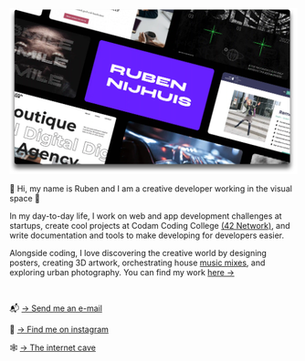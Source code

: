 <a href="https://rubennijhuis.com"><img src="./readme.png"></a>

👋  Hi, my name is Ruben and I am a creative developer working in the visual space  👻

In my day-to-day life, I work on web and app development challenges at startups, create cool projects at Codam Coding College <a href="https://profile.intra.42.fr/users/rnijhuis">(42 Network)</a>, and write documentation and tools to make developing for developers easier.

Alongside coding, I love discovering the creative world by designing posters, creating 3D artwork, orchestrating house <a href="https://soundcloud.com/user-945766532-607674239">music mixes</a>, and exploring urban photography. You can find my work <a href="https://rubennijhuis.com/gallery">here →</a>

<br>

📬  <a href="mailto:contact@rubennijhuis.com">→ Send me an e-mail</a>

📸  <a href="https://instagram.com/ruben__nijhuis">→ Find me on instagram</a>

🕸  <a href="https://rubennijhuis.com">→ The internet cave</a>

